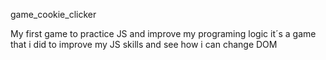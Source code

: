 game_cookie_clicker

My first game to practice JS and improve my programing logic
it´s a game that i did to improve my JS skills and see how i can change DOM
